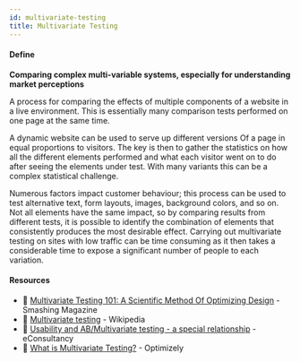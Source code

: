 ```yaml
---
id: multivariate-testing
title: Multivariate Testing
---
```


<!-- [![docs-source](https://img.shields.io/badge/SRC-UX%20Companion-blue)](https://play.google.com/store/apps/details?id=com.cyberduck.uxcompanion) -->

#### Define

**Comparing complex multi-variable systems, especially for understanding market perceptions**

A process for comparing the effects of multiple components of a website in a live environment. This is essentially many comparison tests performed on one page at the same time.

A dynamic website can be used to serve up different versions Of a page in equal proportions to visitors. The key is then to gather the statistics on how all the different elements performed and what each visitor went on to do after seeing the elements under test. With many variants this can be a complex statistical challenge.

Numerous factors impact customer behaviour; this process can be used to test alternative text, form layouts, images, background colors, and so on. Not all elements have the same impact, so by comparing results from different tests, it is possible to identify the combination of elements that consistently produces the most desirable effect. Carrying out multivariate testing on sites with low traffic can be time consuming as it then takes a considerable time to expose a significant number of people to each variation.

#### Resources

* 📃 [Multivariate Testing 101: A Scientific Method Of Optimizing Design](https://www.smashingmagazine.com/2011/04/multivariate-testing-101-a-scientific-method-of-optimizing-design/) - Smashing Magazine
* 📃 [Multivariate testing](https://en.wikipedia.org/wiki/Multivariate_testing) - Wikipedia
* 📃 [Usability and AB/Multivariate testing - a special relationship](https://econsultancy.com/blog/7928-usability-and-ab-multivariate-testing-a-special-relationship) - eConsultancy
* 📃 [What is Multivariate Testing?](https://www.optimizely.com/optimization-glossary/multivariate-testing/) - Optimizely